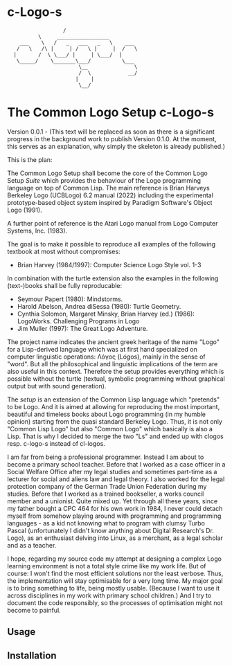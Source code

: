 # c-Logo-s

```
                  /
          \     _________________
    ___    \   /   _   ___   _   \    ___
   /   \   /\ |     | /   \ |     |  /   \
  |       /  \ \___/ |     | \___/  |
   \_____/    \_______\___/          \___
                       \__               \
                       /  \            __/
                      |    |
                       \__/
```

The Common Logo Setup c-Logo-s
==============================
 
Version 0.0.1 - (This text will be replaced as soon as there is a
significant progress in the background work to publish Version
0.1.0. At the moment, this serves as an explanation, why simply the
skeleton is already published.) 
 
This is the plan:
 
The Common Logo Setup shall become the core of the Common Logo Setup
*Suite* which provides the behaviour of the Logo programming language
on top of Common Lisp. The main reference is Brian Harveys Berkeley
Logo (UCBLogo) 6.2 manual (2022) including the experimental
prototype-based object system inspired by Paradigm Software's Object Logo (1991). 

A further point of reference is the Atari Logo manual from Logo Computer Systems, Inc. (1983).
 
The goal is to make it possible to reproduce all examples of the following textbook at most without compromises:

* Brian Harvey (1984/1997): Computer Science Logo Style vol. 1-3

In combination with the turtle extension also the examples in the following (text-)books shall be fully reproducable:

* Seymour Papert (1980): Mindstorms.
* Harold Abelson, Andrea diSessa (1980): Turtle Geometry.
* Cynthia Solomon, Margaret Minsky, Brian Harvey (ed.) (1986): LogoWorks. Challenging Programs in Logo
* Jim Muller (1997): The Great Logo Adventure.

The project name indicates the ancient greek heritage of the name
"Logo" for a Lisp-derived language which was at first hand specialized
on computer linguistic operations: Λόγος (Lógos), mainly in the sense
of "word". But all the philosophical and linguistic implications of
the term are also useful in this context. Therefore the setup provides
everything which is possible without the turtle (textual, symbolic
programming without graphical output but with sound generation). 
 
The *setup* is an extension of the Common Lisp language which
"pretends" to be Logo. And it is aimed at allowing for reproducing the
most important, beautiful and timeless books about Logo programming
(in my humble opinion) starting from the quasi standard Berkeley
Logo. Thus, it is not only "Common Lisp Logo" but also "Common Logo"
which basically is also a Lisp. That is why I decided to merge the two
"Ls" and ended up with clogos resp. c-logo-s instead of cl-logos. 

I am far from being a professional programmer. Instead I am about to
become a primary school teacher. Before that I worked as a case
officer in a Social Welfare Office after my legal studies and
sometimes part-time as a lecturer for social and aliens law and legal
theory. I also worked for the legal protection company of the German
Trade Union Federation during my studies.  Before that I worked as a
trained bookseller, a works council member and a unionist. Quite
mixed up. Yet through all these years, since my father bought a CPC
464 for his own work in 1984, I never could detach myself from
somehow playing around with programming and programming languages -
as a kid not knowing what to program with clumsy Turbo Pascal
(unfortunately I didn't know anything about Digital Research's
Dr. Logo), as an enthusiast delving into Linux, as a merchant, as a
legal scholar and as a teacher.
 
I hope, regarding my source code my attempt at designing a complex
Logo learning environment is not a total style crime like my work
life. But of course: I won't find the most efficient solutions nor 
the least verbose. Thus, the implementation will stay
optimisable for a very long time. My major goal is to bring something
to life, being mostly usable. (Because I want to use it
across disciplines in my work with primary school children.)
And I try to document the code responsibly, so the processes of
optimisation might not become to painful. 

## Usage

## Installation
